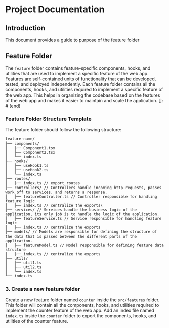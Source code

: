 # Project Documentation

## Introduction

This document provides a guide to purpose of the feature folder

## Feature Folder

The `feature` folder contains feature-specific components, hooks, and utilities that are used to implement a specific feature of the web app. Features are self-contained units of functionality that can be developed, tested, and deployed independently. Each feature folder contains all the components, hooks, and utilities required to implement a specific feature of the web app. This helps in organizing the codebase based on the features of the web app and makes it easier to maintain and scale the application.
[]: # (end)

### Feature Folder Structure Template

The feature folder should follow the following structure:

```plaintext
feature-name/
├── components/
│   ├── Component1.tsx
│   ├── Component2.tsx
│   └── index.ts
├── hooks/
│   ├── useHook1.ts
│   ├── useHook2.ts
│   └── index.ts
├── routes/
│   ├── index.ts // export routes
├── controllers/ // Controllers handle incoming http requests, passes work off to services, and returns a response.
│   ├── featureController.ts // Controller responsible for handling feature logic
│   ├── index.ts // centralize the exports\
├── services/ // Services handle the business logic of the application, its only job is to handle the logic of the application.
│   ├── featureService.ts // Service responsible for handling feature logic
│   ├── index.ts // centralize the exports
├── models/ // Models are responsible for defining the structure of the data that is passed between the different parts of the application.
│   ├── featureModel.ts // Model responsible for defining feature data structure
│   ├── index.ts // centralize the exports
├── utils/
│   ├── util1.ts
│   ├── util2.ts
│   └── index.ts
└── index.ts
```

### 3. Create a new feature folder

Create a new feature folder named `counter` inside the `src/features` folder. This folder will contain all the components, hooks, and utilities required to implement the counter feature of the web app.
Add an index file named `index.ts` inside the `counter` folder to export the components, hooks, and utilities of the counter feature.